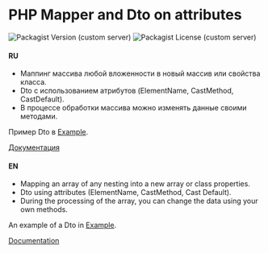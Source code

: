 # PHP Mapper and Dto on attributes

![Packagist Version (custom server)](https://img.shields.io/packagist/v/smirnov-o/Mapper)
![Packagist License (custom server)](https://img.shields.io/packagist/l/smirnov-o/Mapper)

#### RU

* Маппинг массива любой вложенности в новый массив или свойства класса.
* Dto с использованием атрибутов (ElementName, CastMethod, CastDefault). 
* В процессе обработки массива можно изменять данные своими методами.

Пример Dto в [Example](src%2FExample).

[Документация](README_RU.md)

#### EN

* Mapping an array of any nesting into a new array or class properties.
* Dto using attributes (ElementName, CastMethod, Cast Default).
* During the processing of the array, you can change the data using your own methods.

An example of a Dto in [Example](src%2FExample).

[Documentation](README_EN.md)